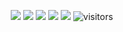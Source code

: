 <!--   my-icons -->
<p align="center">
    <a href="https://github.com/TecOrb-Developers"><img src="https://img.shields.io/badge/status-updating-brightgreen.svg"></a>
    <a href="https://github.com/python/cpython"><img src="https://img.shields.io/badge/Python-3.10-FF1493.svg"></a>
    <a href="https://github.com/TecOrb-Developers/graphs/contributors"><img src="https://img.shields.io/github/contributors/BEPb/BEPb?color=blue"></a>
    <a href="https://github.com/TecOrb-Developers/stargazers"><img src="https://img.shields.io/github/stars/BEPb/BEPb.svg?logo=github"></a>
    <a href="https://github.com/TecOrb-Developers/network/members"><img src="https://img.shields.io/github/forks/BEPb/BEPb.svg?color=blue&logo=github"></a>
    <img src="https://visitor-badge.laobi.icu/badge?page_id=BEPb.BEPb" alt="visitors"/>   
</p>
